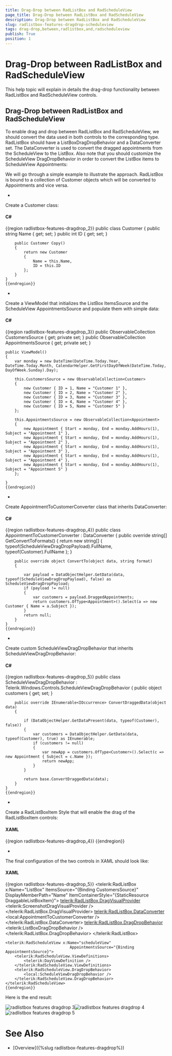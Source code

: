 ```yaml
---
title: Drag-Drop between RadListBox and RadScheduleView
page_title: Drag-Drop between RadListBox and RadScheduleView
description: Drag-Drop between RadListBox and RadScheduleView
slug: radlistbox-features-dragdrop-scheduleview
tags: drag-drop,between,radlistbox,and,radscheduleview
publish: True
position: 1
---
```


# Drag-Drop between RadListBox and RadScheduleView



This help topic will explain in details the drag-drop functionality between RadListBox and RadScheduleView controls.

## Drag-Drop between RadListBox and RadScheduleView

To enable drag and drop between RadListBox and RadScheduleView, we should convert the data used in both controls to the corresponding type. RadListBox should have a ListBoxDragDropBehavior and a DataConverter set. The DataConverter is used to convert the dragged appointments from the ScheduleView to the ListBox. Also note that you should customize the ScheduleView DragDropBehavior in order to convert the ListBox items to ScheduleView Appointments:

We will go through a simple example to illustrate the approach. RadListBox is bound to a collection of Customer objects which will be converted to Appointments and vice versa.



* 

Create a Customer class:



#### __C#__

{{region radlistbox-features-dragdrop_2}}
	public class Customer
	{
		public string Name { get; set; }
		public int ID { get; set; }
	
		public Customer Copy()
		{
			return new Customer
			{
				Name = this.Name,
				ID = this.ID
			};
		}
	}
	{{endregion}}



* 

Create a ViewModel that initializes the ListBox ItemsSource and the ScheduleView AppointmentsSource and populate them with simple data:



#### __C#__

{{region radlistbox-features-dragdrop_3}}
	public ObservableCollection<Customer> CustomersSource { get; private set; }
	public ObservableCollection<Appointment> AppointmentsSource { get; private set; }
	
	public ViewModel()
	{
		var monday = new DateTime(DateTime.Today.Year, DateTime.Today.Month, CalendarHelper.GetFirstDayOfWeek(DateTime.Today, DayOfWeek.Sunday).Day);
	
		this.CustomersSource = new ObservableCollection<Customer> 
		{
			new Customer { ID = 1, Name = "Customer 1" },
			new Customer { ID = 2, Name = "Customer 2" },
			new Customer { ID = 3, Name = "Customer 3" },
			new Customer { ID = 4, Name = "Customer 4" },
			new Customer { ID = 5, Name = "Customer 5" } 
		};
	
		this.AppointmentsSource = new ObservableCollection<Appointment> 
		{ 
			new Appointment { Start = monday, End = monday.AddHours(1), Subject = "Appointment 1" },
			new Appointment { Start = monday, End = monday.AddHours(1), Subject = "Appointment 2" },
			new Appointment { Start = monday, End = monday.AddHours(1), Subject = "Appointment 3" },
			new Appointment { Start = monday, End = monday.AddHours(1), Subject = "Appointment 4" },
			new Appointment { Start = monday, End = monday.AddHours(1), Subject = "Appointment 5" } 
		};
	
	}
	{{endregion}}



* 

Create AppointmentToCustomerConverter class that inherits DataConverter:



#### __C#__

{{region radlistbox-features-dragdrop_4}}
	public class AppointmentToCustomerConverter : DataConverter
	{
		public override string[] GetConvertToFormats()
		{
			return new string[] { typeof(ScheduleViewDragDropPayload).FullName, typeof(Customer).FullName };
		}
	
		public override object ConvertTo(object data, string format)
		{
	
			var payload = DataObjectHelper.GetData(data, typeof(ScheduleViewDragDropPayload), false) as ScheduleViewDragDropPayload;
			if (payload != null)
			{
				var customers = payload.DraggedAppointments;
				return customers.OfType<Appointment>().Select(a => new Customer { Name = a.Subject });
			}		
			return null;
		}
	}
	{{endregion}}



* 

Create custom ScheduleViewDragDropBehavior that inherits ScheduleViewDragDropBehavior:



#### __C#__

{{region radlistbox-features-dragdrop_5}}
	public class ScheduleViewDragDropBehavior : Telerik.Windows.Controls.ScheduleViewDragDropBehavior
	{
		public object customers { get; set; }
	
		public override IEnumerable<IOccurrence> ConvertDraggedData(object data)
		{
	
			if (DataObjectHelper.GetDataPresent(data, typeof(Customer), false))
			{
				var customers = DataObjectHelper.GetData(data, typeof(Customer), true) as IEnumerable;
				if (customers != null)
				{
					var newApp = customers.OfType<Customer>().Select(c => new Appointment { Subject = c.Name });
					return newApp;
				}
			}
	
			return base.ConvertDraggedData(data);
		}
	}
	{{endregion}}



* 

Create a RadListBoxItem Style that will enable the drag of the RadListBoxItem controls:



#### __XAML__

{{region radlistbox-features-dragdrop_4}}
	<Style x:Key="DraggableListBoxItem" TargetType="telerik:RadListBoxItem">
		<Setter Property="telerik:DragDropManager.AllowCapturedDrag" Value="True" />
	</Style>
	{{endregion}}



* 

The final configuration of the two controls in XAML should look like:



#### __XAML__

{{region radlistbox-features-dragdrop_5}}
	<telerik:RadListBox x:Name="ListBox"
						ItemsSource="{Binding CustomersSource}" 
						DisplayMemberPath="Name" 
						ItemContainerStyle="{StaticResource DraggableListBoxItem}">
		<telerik:RadListBox.DragVisualProvider>
			<telerik:ScreenshotDragVisualProvider />
		</telerik:RadListBox.DragVisualProvider>
		<telerik:RadListBox.DataConverter>
			<local:AppointmentToCustomerConverter />
		</telerik:RadListBox.DataConverter>
		<telerik:RadListBox.DragDropBehavior>
			<telerik:ListBoxDragDropBehavior />
		</telerik:RadListBox.DragDropBehavior>
	</telerik:RadListBox>
	
	<telerik:RadScheduleView x:Name="scheduleView" 
								AppointmentsSource="{Binding AppointmentsSource}">
		<telerik:RadScheduleView.ViewDefinitions>
			<telerik:DayViewDefinition />
		</telerik:RadScheduleView.ViewDefinitions>
		<telerik:RadScheduleView.DragDropBehavior>
			<local:ScheduleViewDragDropBehavior />
		</telerik:RadScheduleView.DragDropBehavior>
	</telerik:RadScheduleView>
	{{endregion}}



Here is the end result:

![radlistbox features dragdrop 3](images/radlistbox_features_dragdrop_3.png)![radlistbox features dragdrop 4](images/radlistbox_features_dragdrop_4.png)![radlistbox features dragdrop 5](images/radlistbox_features_dragdrop_5.png)

# See Also

 * [Overview]({%slug radlistbox-features-dragdrop%})
